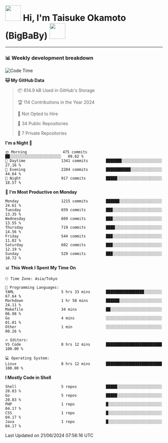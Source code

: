 <!-- Title -->
<h1>
    <img src="https://media.tenor.com/TlyRveJkgo4AAAAi/cloud-cloud-strife.gif" width="50"/> 
    Hi, I'm Taisuke Okamoto (BigBaBy) 
    <img src="https://media.tenor.com/TlyRveJkgo4AAAAi/cloud-cloud-strife.gif" width="50"/>
</h1>

---

<h3> 📊 Weekly development breakdown </h3>
<!-- waka-readme-stats -->

<!--START_SECTION:waka-->
![Code Time](http://img.shields.io/badge/Code%20Time-1%2C773%20hrs%2054%20mins-blue)

**🐱 My GitHub Data** 

> 📦 614.9 kB Used in GitHub's Storage 
 > 
> 🏆 114 Contributions in the Year 2024
 > 
> 🚫 Not Opted to Hire
 > 
> 📜 34 Public Repositories 
 > 
> 🔑 7 Private Repositories 
 > 
**I'm a Night 🦉** 

```text
🌞 Morning                475 commits         ██░░░░░░░░░░░░░░░░░░░░░░░   09.62 % 
🌆 Daytime                1341 commits        ███████░░░░░░░░░░░░░░░░░░   27.16 % 
🌃 Evening                2204 commits        ███████████░░░░░░░░░░░░░░   44.64 % 
🌙 Night                  917 commits         █████░░░░░░░░░░░░░░░░░░░░   18.57 % 
```
📅 **I'm Most Productive on Monday** 

```text
Monday                   1215 commits        ██████░░░░░░░░░░░░░░░░░░░   24.61 % 
Tuesday                  659 commits         ███░░░░░░░░░░░░░░░░░░░░░░   13.35 % 
Wednesday                669 commits         ███░░░░░░░░░░░░░░░░░░░░░░   13.55 % 
Thursday                 719 commits         ████░░░░░░░░░░░░░░░░░░░░░   14.56 % 
Friday                   544 commits         ███░░░░░░░░░░░░░░░░░░░░░░   11.02 % 
Saturday                 602 commits         ███░░░░░░░░░░░░░░░░░░░░░░   12.19 % 
Sunday                   529 commits         ███░░░░░░░░░░░░░░░░░░░░░░   10.72 % 
```


📊 **This Week I Spent My Time On** 

```text
🕑︎ Time Zone: Asia/Tokyo

💬 Programming Languages: 
YAML                     5 hrs 33 mins       █████████████████░░░░░░░░   67.64 % 
Markdown                 1 hr 58 mins        ██████░░░░░░░░░░░░░░░░░░░   24.11 % 
Makefile                 34 mins             ██░░░░░░░░░░░░░░░░░░░░░░░   06.98 % 
Go                       4 mins              ░░░░░░░░░░░░░░░░░░░░░░░░░   01.01 % 
Other                    1 min               ░░░░░░░░░░░░░░░░░░░░░░░░░   00.26 % 

🔥 Editors: 
VS Code                  8 hrs 12 mins       █████████████████████████   100.00 % 

💻 Operating System: 
Linux                    8 hrs 12 mins       █████████████████████████   100.00 % 
```

**I Mostly Code in Shell** 

```text
Shell                    5 repos             █████░░░░░░░░░░░░░░░░░░░░   20.83 % 
Go                       5 repos             █████░░░░░░░░░░░░░░░░░░░░   20.83 % 
PHP                      1 repo              █░░░░░░░░░░░░░░░░░░░░░░░░   04.17 % 
CSS                      1 repo              █░░░░░░░░░░░░░░░░░░░░░░░░   04.17 % 
Java                     1 repo              █░░░░░░░░░░░░░░░░░░░░░░░░   04.17 % 
```




 Last Updated on 21/06/2024 07:56:16 UTC
<!--END_SECTION:waka-->
